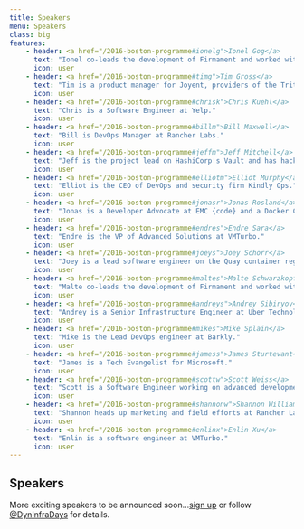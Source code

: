 ```yaml
---
title: Speakers
menu: Speakers
class: big
features:
    - header: <a href="/2016-boston-programme#ionelg">Ionel Gog</a>
      text: "Ionel co-leads the development of Firmament and worked with the Borg team at Google and the cluster infrastructure team at Facebook."
      icon: user
    - header: <a href="/2016-boston-programme#timg">Tim Gross</a>
      text: "Tim is a product manager for Joyent, providers of the Triton Elastic Container Service."
      icon: user
    - header: <a href="/2016-boston-programme#chrisk">Chris Kuehl</a>
      text: "Chris is a Software Engineer at Yelp."
      icon: user
    - header: <a href="/2016-boston-programme#billm">Bill Maxwell</a>
      text: "Bill is DevOps Manager at Rancher Labs."
      icon: user
    - header: <a href="/2016-boston-programme#jeffm">Jeff Mitchell</a>
      text: "Jeff is the project lead on HashiCorp's Vault and has hacked on dozens of open-source projects."
      icon: user
    - header: <a href="/2016-boston-programme#elliotm">Elliot Murphy</a>
      text: "Elliot is the CEO of DevOps and security firm Kindly Ops."
      icon: user
    - header: <a href="/2016-boston-programme#jonasr">Jonas Rosland</a>
      text: "Jonas is a Developer Advocate at EMC {code} and a Docker Captain."
      icon: user
    - header: <a href="/2016-boston-programme#endres">Endre Sara</a>
      text: "Endre is the VP of Advanced Solutions at VMTurbo."
      icon: user
    - header: <a href="/2016-boston-programme#joeys">Joey Schorr</a>
      text: "Joey is a lead software engineer on the Quay container registry team at CoreOS."
      icon: user
    - header: <a href="/2016-boston-programme#maltes">Malte Schwarzkopf</a>
      text: "Malte co-leads the development of Firmament and worked with the Borg and Omega teams at Google."
      icon: user
    - header: <a href="/2016-boston-programme#andreys">Andrey Sibiryov</a>
      text: "Andrey is a Senior Infrastructure Engineer at Uber Technologies."
      icon: user
    - header: <a href="/2016-boston-programme#mikes">Mike Splain</a>
      text: "Mike is the Lead DevOps engineer at Barkly."
      icon: user
    - header: <a href="/2016-boston-programme#jamess">James Sturtevant</a>
      text: "James is a Tech Evangelist for Microsoft."
      icon: user
    - header: <a href="/2016-boston-programme#scottw">Scott Weiss</a>
      text: "Scott is a Software Engineer working on advanced development projects at EMC."
      icon: user
    - header: <a href="/2016-boston-programme#shannonw">Shannon Williams</a>
      text: "Shannon heads up marketing and field efforts at Rancher Labs."
      icon: user
    - header: <a href="/2016-boston-programme#enlinx">Enlin Xu</a>
      text: "Enlin is a software engineer at VMTurbo."
      icon: user
---
```


## Speakers

More exciting speakers to be announced soon...[sign up](../#connect) or follow [@DynInfraDays](https://twitter.com/DynInfraDays) for details.